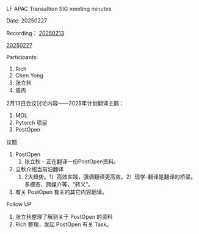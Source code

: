 
LF APAC Transaltion SIG meeting minutes

Date: 20250227

Recording： [20250213](https://zoom.us/rec/play/eHUuw_bUsVrwih03KyKOaA7RhPDTXls3EEqKza69FZsQZksyDl-2PeYUDBnLz2aoiY0-gk6kU0gkwkqT.s8YyrjLqzYvHuDPi)

[20250227]()

Participants:

1. Rich
2. Chen Yong
3. 张立秋
4. 周冉

2月13日会议讨论内容——2025年计划翻译主题：

1. MOL
2. Pytorch 项目
3. PostOpen

议题

1. PostOpen
   1. 张立秋 - 正在翻译一份PostOpen资料。
2. 立秋介绍当前沿翻译
   1. 2大趋势。1）高效实践，强调翻译更高效。2）现学-翻译是翻译的桥梁。多模态、跨媒介等，“转义”。
3. 有关 PostOpen 有关的其它内容翻译。

Follow UP

1. 张立秋整理了解到关于 PostOpen 的资料
2. Rich 整理，发起 PostOpen 有关 Task。
